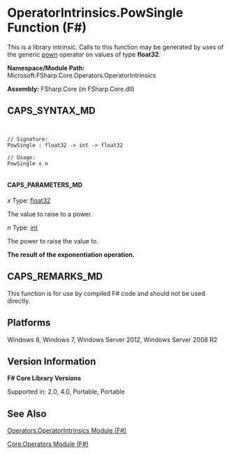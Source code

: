 # OperatorIntrinsics.PowSingle Function (F#)

This is a library intrinsic. Calls to this function may be generated by uses of the generic [pown](http://msdn.microsoft.com/en-us/library/c6163b1d-a8f9-4a87-8704-f34d8b2918ff) operator on values of type **float32**.

**Namespace/Module Path:** Microsoft.FSharp.Core.Operators.OperatorIntrinsics

**Assembly:** FSharp.Core (in FSharp.Core.dll)


## CAPS_SYNTAX_MD



```


// Signature:
PowSingle : float32 -> int -> float32

// Usage:
PowSingle x n


```



#### CAPS_PARAMETERS_MD
*x*
Type: [float32](http://msdn.microsoft.com/en-us/library/9bf674b5-ea9a-4b08-ad42-4da313b6ebf0)


The value to raise to a power.


*n*
Type: [int](http://msdn.microsoft.com/en-us/library/025d5455-3622-4ea5-9573-3ecbd4ee1375)


The power to raise the value to.



**The result of the exponentiation operation.**
## CAPS_REMARKS_MD
This function is for use by compiled F# code and should not be used directly.


## Platforms
Windows 8, Windows 7, Windows Server 2012, Windows Server 2008 R2


## Version Information
**F# Core Library Versions**

Supported in: 2.0, 4.0, Portable, Portable




## See Also
[Operators.OperatorIntrinsics Module &#40;F&#35;&#41;](Operators.OperatorIntrinsics+Module+%28F%23%29.md)

[Core.Operators Module &#40;F&#35;&#41;](Core.Operators+Module+%28F%23%29.md)

